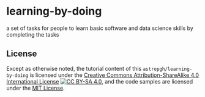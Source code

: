 # learning-by-doing

a set of tasks for people to learn basic software and data science skills by completing the tasks


## License

Except as otherwise noted, the tutorial content of this `astropgh/learning-by-doing` is licensed under the [Creative Commons Attribution-ShareAlike 4.0 International License](http://creativecommons.org/licenses/by-sa/4.0/) [![CC BY-SA 4.0](https://i.creativecommons.org/l/by-sa/4.0/80x15.png)](http://creativecommons.org/licenses/by-sa/4.0/), and the code samples are licensed under the [MIT License](https://opensource.org/licenses/MIT). 
